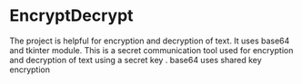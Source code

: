 # EncryptDecrypt
The project is helpful for encryption and decryption of text. It uses base64 and tkinter module.
 This is a secret communication tool used for encryption and 
decryption of text using a secret key . 
base64 uses shared key encryption
